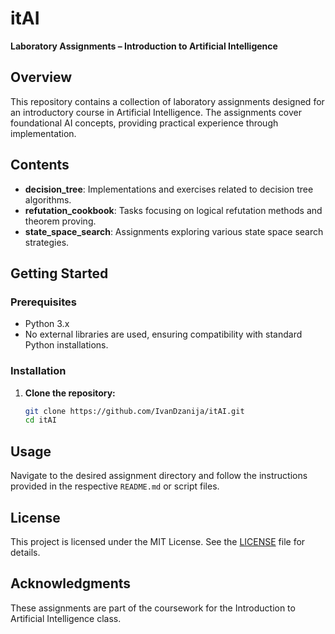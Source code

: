 # itAI

**Laboratory Assignments – Introduction to Artificial Intelligence**

## Overview

This repository contains a collection of laboratory assignments designed for an
introductory course in Artificial Intelligence. The assignments cover
foundational AI concepts, providing practical experience through implementation.

## Contents

- **decision_tree**: Implementations and exercises related to decision tree
  algorithms.
- **refutation_cookbook**: Tasks focusing on logical refutation methods and
  theorem proving.
- **state_space_search**: Assignments exploring various state space search
  strategies.

## Getting Started

### Prerequisites

- Python 3.x
- No external libraries are used, ensuring compatibility with standard Python
  installations.

### Installation

1. **Clone the repository:**

    ```bash
    git clone https://github.com/IvanDzanija/itAI.git
    cd itAI
    ```

## Usage

Navigate to the desired assignment directory and follow the instructions
provided in the respective `README.md` or script files.

## License

This project is licensed under the MIT License. See the [LICENSE](LICENSE) file
for details.

## Acknowledgments

These assignments are part of the coursework for the Introduction to Artificial
Intelligence class.
